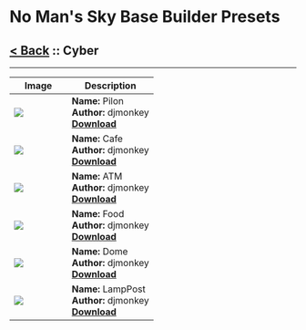 # No Man's Sky Base Builder Presets  

## [< Back](https://charliebanks.github.io/nms-base-builder-presets/) :: Cyber

___


<table cellpadding="10">
<thead>
    <tr>
        <th>Image</th>
        <th>Description</th>
    </tr>
</thead>
<tbody>
    <tr>
            <td width="40%"><img src="https://raw.githubusercontent.com/charliebanks/nms-base-builder-presets/master/images/Cyber/djmonkey_Pilon.jpg"></td>
            <td valign="top" width="60%"><b>Name:</b> Pilon <br /> <b>Author:</b> djmonkey <br /> <b><a href="https://raw.githubusercontent.com/charliebanks/nms-base-builder-presets/master/Cyber/djmonkey_Pilon.json">Download</a></b></td>
        </tr><tr>
            <td width="40%"><img src="https://raw.githubusercontent.com/charliebanks/nms-base-builder-presets/master/images/Cyber/djmonkey_Cafe.jpg"></td>
            <td valign="top" width="60%"><b>Name:</b> Cafe <br /> <b>Author:</b> djmonkey <br /> <b><a href="https://raw.githubusercontent.com/charliebanks/nms-base-builder-presets/master/Cyber/djmonkey_Cafe.json">Download</a></b></td>
        </tr><tr>
            <td width="40%"><img src="https://raw.githubusercontent.com/charliebanks/nms-base-builder-presets/master/images/Cyber/djmonkey_ATM.jpg"></td>
            <td valign="top" width="60%"><b>Name:</b> ATM <br /> <b>Author:</b> djmonkey <br /> <b><a href="https://raw.githubusercontent.com/charliebanks/nms-base-builder-presets/master/Cyber/djmonkey_ATM.json">Download</a></b></td>
        </tr><tr>
            <td width="40%"><img src="https://raw.githubusercontent.com/charliebanks/nms-base-builder-presets/master/images/Cyber/djmonkey_Food.jpg"></td>
            <td valign="top" width="60%"><b>Name:</b> Food <br /> <b>Author:</b> djmonkey <br /> <b><a href="https://raw.githubusercontent.com/charliebanks/nms-base-builder-presets/master/Cyber/djmonkey_Food.json">Download</a></b></td>
        </tr><tr>
            <td width="40%"><img src="https://raw.githubusercontent.com/charliebanks/nms-base-builder-presets/master/images/Cyber/djmonkey_Dome.jpg"></td>
            <td valign="top" width="60%"><b>Name:</b> Dome <br /> <b>Author:</b> djmonkey <br /> <b><a href="https://raw.githubusercontent.com/charliebanks/nms-base-builder-presets/master/Cyber/djmonkey_Dome.json">Download</a></b></td>
        </tr><tr>
            <td width="40%"><img src="https://raw.githubusercontent.com/charliebanks/nms-base-builder-presets/master/images/Cyber/djmonkey_LampPost.jpg"></td>
            <td valign="top" width="60%"><b>Name:</b> LampPost <br /> <b>Author:</b> djmonkey <br /> <b><a href="https://raw.githubusercontent.com/charliebanks/nms-base-builder-presets/master/Cyber/djmonkey_LampPost.json">Download</a></b></td>
        </tr>
</tbody>
</table>
    